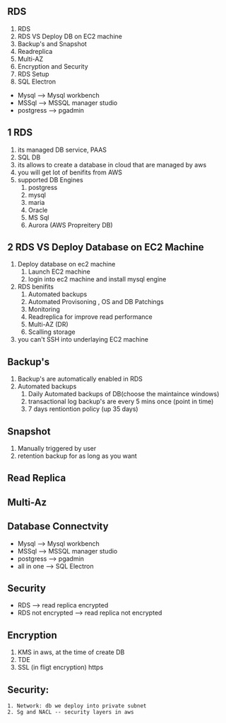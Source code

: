 ## RDS
   1. RDS
   2. RDS VS Deploy DB on EC2 machine 
   3. Backup's and Snapshot
   4. Readreplica
   5. Multi-AZ
   6. Encryption and Security 
   7. RDS Setup 
   8. SQL Electron 
   
   * Mysql --> Mysql workbench 
   * MSSql --> MSSQL manager studio 
   * postgress --> pgadmin 

## 1 RDS 
   1. its managed DB service, PAAS 
   2. SQL DB 
   3. its allows to create a database in cloud that are  managed by aws
   4. you will get lot of benifits from AWS 
   5. supported DB Engines 
       1. postgress
       2. mysql
       3. maria
       4. Oracle
       5. MS Sql
       6. Aurora (AWS Propreitery DB) 
## 2 RDS VS Deploy Database on EC2 Machine 
   1. Deploy database on ec2 machine 
       1. Launch EC2 machine 
       2. login into ec2 machine and install mysql engine 
   2. RDS benifits 
      1. Automated backups 
      2. Automated Provisoning , OS and DB Patchings
      3. Monitoring 
      4. Readreplica for improve read performance
      5. Multi-AZ (DR)
      6. Scalling storage 
   3. you can't SSH into underlaying EC2 machine  
## Backup's 
   1. Backup's are automatically enabled in RDS
   2. Automated backups 
      1. Daily Automated backups of DB(choose the maintaince windows)
      2. transactional log backup's are every 5 mins once (point in time)
      3. 7 days rentiontion policy (up 35 days) 
## Snapshot
   1. Manually triggered by user
   2. retention backup for as long as you want  

## Read Replica 
## Multi-Az 
   
## Database Connectvity
   * Mysql --> Mysql workbench 
   * MSSql --> MSSQL manager studio 
   * postgress --> pgadmin 
   * all in one --> SQL Electron
  

## Security 
* RDS --> read replica encrypted 
* RDS not encrypted --> read replica not encrypted 

## Encryption
  1. KMS in aws, at the time of create DB 
  2. TDE 
  3. SSL (in fligt encryption) https  
## Security: 
    1. Network: db we deploy into private subnet 
    2. Sg and NACL -- security layers in aws  
   